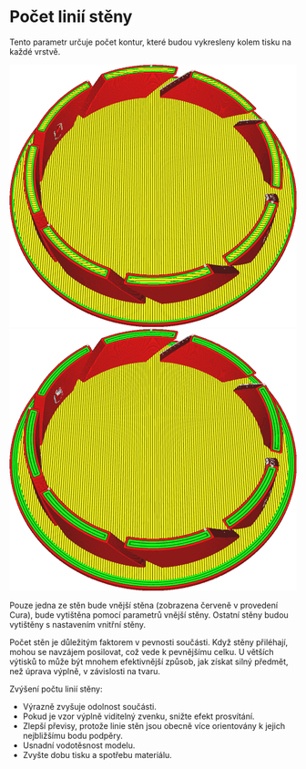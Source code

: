 Počet linií stěny
====
Tento parametr určuje počet kontur, které budou vykresleny kolem tisku na každé vrstvě.

![Dvě stěny](../../../articles/images/wall_thickness_0.8.png)
![Čtyři stěny](../../../articles/images/wall_thickness_1.6.png)

Pouze jedna ze stěn bude vnější stěna (zobrazena červeně v provedení Cura), bude vytištěna pomocí parametrů vnější stěny. Ostatní stěny budou vytištěny s nastavením vnitřní stěny.

Počet stěn je důležitým faktorem v pevnosti součásti. Když stěny přiléhají, mohou se navzájem posilovat, což vede k pevnějšímu celku. U větších výtisků to může být mnohem efektivnější způsob, jak získat silný předmět, než úprava výplně, v závislosti na tvaru.

Zvýšení počtu linií stěny:
* Výrazně zvyšuje odolnost součásti.
* Pokud je vzor výplně viditelný zvenku, snižte efekt prosvítání.
* Zlepší převisy, protože linie stěn jsou obecně více orientovány k jejich nejbližšímu bodu podpěry.
* Usnadní vodotěsnost modelu.
* Zvyšte dobu tisku a spotřebu materiálu.
